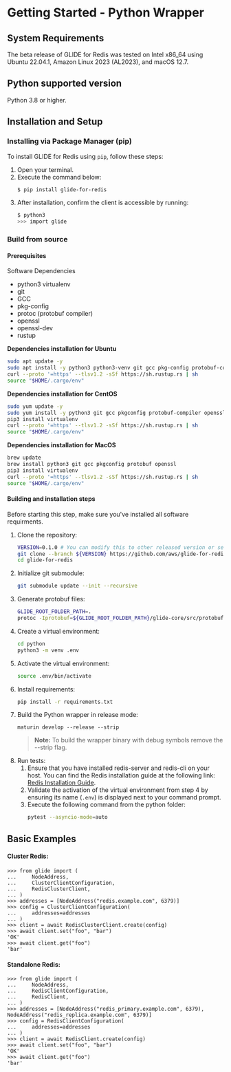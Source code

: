 # Getting Started - Python Wrapper

## System Requirements

The beta release of GLIDE for Redis was tested on Intel x86_64 using Ubuntu 22.04.1, Amazon Linux 2023 (AL2023), and macOS 12.7.

## Python supported version
Python 3.8 or higher.

## Installation and Setup

### Installing via Package Manager (pip)

To install GLIDE for Redis using `pip`, follow these steps:

1. Open your terminal.
2. Execute the command below:
   ```bash
   $ pip install glide-for-redis
   ```
3. After installation, confirm the client is accessible by running:
    ```bash
    $ python3
    >>> import glide
    ```

### Build from source

#### Prerequisites

Software Dependencies

-   python3 virtualenv
-   git
-   GCC
-   pkg-config
-   protoc (protobuf compiler)
-   openssl
-   openssl-dev
-   rustup

**Dependencies installation for Ubuntu**
```bash
sudo apt update -y
sudo apt install -y python3 python3-venv git gcc pkg-config protobuf-compiler openssl libssl-dev
curl --proto '=https' --tlsv1.2 -sSf https://sh.rustup.rs | sh
source "$HOME/.cargo/env"
```

**Dependencies installation for CentOS**
```bash 
sudo yum update -y
sudo yum install -y python3 git gcc pkgconfig protobuf-compiler openssl openssl-devel
pip3 install virtualenv
curl --proto '=https' --tlsv1.2 -sSf https://sh.rustup.rs | sh
source "$HOME/.cargo/env"
```

**Dependencies installation for MacOS**
```bash
brew update
brew install python3 git gcc pkgconfig protobuf openssl 
pip3 install virtualenv
curl --proto '=https' --tlsv1.2 -sSf https://sh.rustup.rs | sh
source "$HOME/.cargo/env"
```

#### Building and installation steps
Before starting this step, make sure you've installed all software requirments. 
1. Clone the repository:
    ```bash
    VERSION=0.1.0 # You can modify this to other released version or set it to "main" to get the unstable branch
    git clone --branch ${VERSION} https://github.com/aws/glide-for-redis.git
    cd glide-for-redis
    ```
2. Initialize git submodule:
    ```bash
    git submodule update --init --recursive
    ```
3. Generate protobuf files:
    ```bash
    GLIDE_ROOT_FOLDER_PATH=.
    protoc -Iprotobuf=${GLIDE_ROOT_FOLDER_PATH}/glide-core/src/protobuf/ --python_out=${GLIDE_ROOT_FOLDER_PATH}/python/python/glide ${GLIDE_ROOT_FOLDER_PATH}/glide-core/src/protobuf/*.proto
    ```
4. Create a virtual environment:
    ```bash
    cd python
    python3 -m venv .env
    ```
5. Activate the virtual environment:
    ```bash
    source .env/bin/activate
    ```
6. Install requirements:
    ```bash
    pip install -r requirements.txt
    ```
7. Build the Python wrapper in release mode:
    ```
    maturin develop --release --strip
    ```
     > **Note:** To build the wrapper binary with debug symbols remove the --strip flag.
8. Run tests:
    1. Ensure that you have installed redis-server and redis-cli on your host. You can find the Redis installation guide at the following link: [Redis Installation Guide](https://redis.io/docs/install/install-redis/install-redis-on-linux/).
    2. Validate the activation of the virtual environment from step 4 by ensuring its name (`.env`) is displayed next to your command prompt. 
    3. Execute the following command from the python folder:
        ```bash
        pytest --asyncio-mode=auto
        ```

## Basic Examples

#### Cluster Redis:

```python:
>>> from glide import (
...     NodeAddress,
...     ClusterClientConfiguration,
...     RedisClusterClient,
... )
>>> addresses = [NodeAddress("redis.example.com", 6379)]
>>> config = ClusterClientConfiguration(
...     addresses=addresses
... )
>>> client = await RedisClusterClient.create(config)
>>> await client.set("foo", "bar")
'OK'
>>> await client.get("foo")
'bar'
```

#### Standalone Redis:

```python:
>>> from glide import (
...     NodeAddress,
...     RedisClientConfiguration,
...     RedisClient,
... )
>>> addresses = [NodeAddress("redis_primary.example.com", 6379), NodeAddress("redis_replica.example.com", 6379)]
>>> config = RedisClientConfiguration(
...     addresses=addresses
... )
>>> client = await RedisClient.create(config)
>>> await client.set("foo", "bar")
'OK'
>>> await client.get("foo")
'bar'
```
